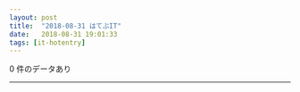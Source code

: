 ```yaml
---
layout: post
title:  "2018-08-31 はてぶIT"
date:   2018-08-31 19:01:33
tags: [it-hotentry]
---
```

0 件のデータあり

<hr>
